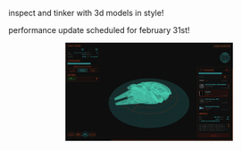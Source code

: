inspect and tinker with 3d models in style!

performance update scheduled for february 31st!

<div align="center">
  <img src="assets/retro3d.png" alt="REMOD3D" width="300"/>
</div>